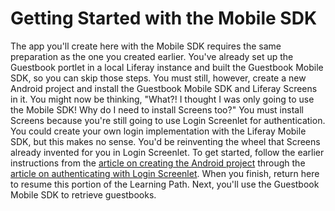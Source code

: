 # Getting Started with the Mobile SDK

The app you'll create here with the Mobile SDK requires the same preparation as 
the one you created earlier. You've already set up the Guestbook portlet in a 
local Liferay instance and built the Guestbook Mobile SDK, so you can skip those 
steps. You must still, however, create a new Android project and install the 
Guestbook Mobile SDK and Liferay Screens in it. You might now be thinking, 
"What?! I thought I was only going to use the Mobile SDK! Why do I need to 
install Screens too?" You must install Screens because you're still going to use 
Login Screenlet for authentication. You could create your own login 
implementation with the Liferay Mobile SDK, but this makes no sense. You'd be 
reinventing the wheel that Screens already invented for you in Login Screenlet. 
To get started, follow the earlier instructions from the 
[article on creating the Android project](/develop/learning-paths/mobile/-/knowledge_base/6-2/creating-the-android-project) 
through the 
[article on authenticating with Login Screenlet](/develop/learning-paths/mobile/-/knowledge_base/6-2/using-login-screenlet-for-authentication). 
When you finish, return here to resume this portion of the Learning Path. Next, 
you'll use the Guestbook Mobile SDK to retrieve guestbooks. 

